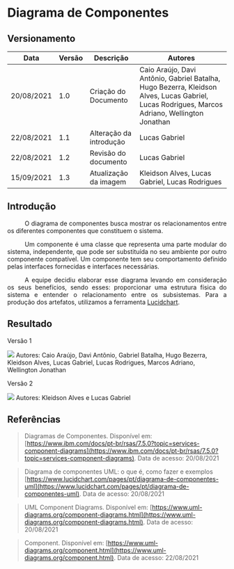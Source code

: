 # Diagrama de Componentes

## Versionamento
| Data | Versão | Descrição | Autores |
| -------- | -------- | -------- | ---|
|   20/08/2021   |  1.0    |  Criação do Documento    | Caio Araújo, Davi Antônio, Gabriel Batalha, Hugo Bezerra,  Kleidson Alves, Lucas Gabriel, Lucas Rodrigues, Marcos Adriano, Wellington Jonathan
|   22/08/2021   |  1.1    | Alteração da introdução | Lucas Gabriel
|   22/08/2021   |  1.2    | Revisão do documento | Lucas Gabriel
|   15/09/2021   |  1.3    |  Atualização da imagem   | Kleidson Alves, Lucas Gabriel, Lucas Rodrigues

## Introdução
<div style="text-indent: 40px; text-align: justify">
<p>
O diagrama de componentes busca mostrar os relacionamentos entre os diferentes componentes que constituem o sistema. 
</p>
<p>
Um componente é uma classe que representa uma parte modular do sistema, independente, que pode ser substituída no seu ambiente por outro componente compatível. Um componente tem seu comportamento definido pelas interfaces fornecidas e interfaces necessárias.
</p>
<p>
A equipe decidiu elaborar esse diagrama levando em consideração os seus benefícios, sendo esses: proporcionar uma estrutura física do sistema e entender o relacionamento entre os subsistemas. Para a produção dos artefatos, utilizamos a ferramenta <a href="https://lucid.app/lucidchart/invitations/accept/inv_0f29bc8b-bb56-4fbb-921a-5b073cd068f0?viewport_loc=-2157%2C-1596%2C1984%2C1966%2C0_0">Lucidchart</a>.
</p>
</div>

## Resultado

Versão 1

[![](https://i.imgur.com/wT9lqXm.png)](https://i.imgur.com/wT9lqXm.png)
Autores: Caio Araújo, Davi Antônio, Gabriel Batalha, Hugo Bezerra,  Kleidson Alves, Lucas Gabriel, Lucas Rodrigues, Marcos Adriano, Wellington Jonathan

Versão 2

[![](https://i.imgur.com/GDI3YTT.png)](https://i.imgur.com/GDI3YTT.png)
Autores: Kleidson Alves e Lucas Gabriel

## Referências
> Diagramas de Componentes. Disponível em:
[https://www.ibm.com/docs/pt-br/rsas/7.5.0?topic=services-component-diagrams](https://www.ibm.com/docs/pt-br/rsas/7.5.0?topic=services-component-diagrams). Data de acesso: 20/08/2021

> Diagrama de componentes UML: o que é, como fazer e exemplos [https://www.lucidchart.com/pages/pt/diagrama-de-componentes-uml](https://www.lucidchart.com/pages/pt/diagrama-de-componentes-uml). Data de acesso: 20/08/2021

> UML Component Diagrams. Disponível em:
[https://www.uml-diagrams.org/component-diagrams.html](https://www.uml-diagrams.org/component-diagrams.html). Data de acesso: 20/08/2021

> Component. Disponível em: [https://www.uml-diagrams.org/component.html](https://www.uml-diagrams.org/component.html). Data de acesso: 22/08/2021
